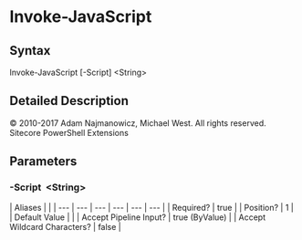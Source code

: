 # Invoke-JavaScript

## Syntax

Invoke-JavaScript \[-Script\] &lt;String&gt;

## Detailed Description

© 2010-2017 Adam Najmanowicz, Michael West. All rights reserved. Sitecore PowerShell Extensions

## Parameters

### -Script  &lt;String&gt;

| Aliases |  |
| --- | --- | --- | --- | --- | --- |
| Required? | true |
| Position? | 1 |
| Default Value |  |
| Accept Pipeline Input? | true \(ByValue\) |
| Accept Wildcard Characters? | false |

